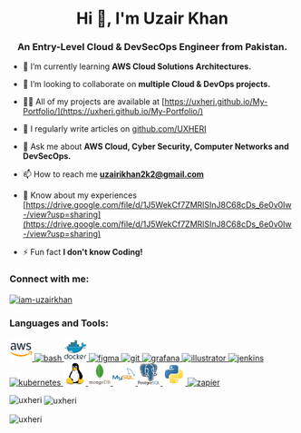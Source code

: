 <h1 align="center">Hi 👋, I'm Uzair Khan</h1>
<h3 align="center">An Entry-Level Cloud & DevSecOps Engineer from Pakistan.</h3>

- 🌱 I’m currently learning **AWS Cloud Solutions Architectures.**

- 🤝 I’m looking to collaborate on **multiple Cloud & DevOps projects.**

- 👨‍💻 All of my projects are available at [https://uxheri.github.io/My-Portfolio/](https://uxheri.github.io/My-Portfolio/)

- 📝 I regularly write articles on [github.com/UXHERI](github.com/UXHERI)

- 💬 Ask me about **AWS Cloud, Cyber Security, Computer Networks and DevSecOps.**

- 📫 How to reach me **uzairikhan2k2@gmail.com**

- 📄 Know about my experiences [https://drive.google.com/file/d/1J5WekCf7ZMRlSInJ8C68cDs_6e0v0Iw-/view?usp=sharing](https://drive.google.com/file/d/1J5WekCf7ZMRlSInJ8C68cDs_6e0v0Iw-/view?usp=sharing)

- ⚡ Fun fact **I don't know Coding!**

<h3 align="left">Connect with me:</h3>
<p align="left">
<a href="https://linkedin.com/in/iam-uzairkhan" target="blank"><img align="center" src="https://raw.githubusercontent.com/rahuldkjain/github-profile-readme-generator/master/src/images/icons/Social/linked-in-alt.svg" alt="iam-uzairkhan" height="30" width="40" /></a>
</p>

<h3 align="left">Languages and Tools:</h3>
<p align="left"> <a href="https://aws.amazon.com" target="_blank" rel="noreferrer"> <img src="https://raw.githubusercontent.com/devicons/devicon/master/icons/amazonwebservices/amazonwebservices-original-wordmark.svg" alt="aws" width="40" height="40"/> </a> <a href="https://www.gnu.org/software/bash/" target="_blank" rel="noreferrer"> <img src="https://www.vectorlogo.zone/logos/gnu_bash/gnu_bash-icon.svg" alt="bash" width="40" height="40"/> </a> <a href="https://www.docker.com/" target="_blank" rel="noreferrer"> <img src="https://raw.githubusercontent.com/devicons/devicon/master/icons/docker/docker-original-wordmark.svg" alt="docker" width="40" height="40"/> </a> <a href="https://www.figma.com/" target="_blank" rel="noreferrer"> <img src="https://www.vectorlogo.zone/logos/figma/figma-icon.svg" alt="figma" width="40" height="40"/> </a> <a href="https://git-scm.com/" target="_blank" rel="noreferrer"> <img src="https://www.vectorlogo.zone/logos/git-scm/git-scm-icon.svg" alt="git" width="40" height="40"/> </a> <a href="https://grafana.com" target="_blank" rel="noreferrer"> <img src="https://www.vectorlogo.zone/logos/grafana/grafana-icon.svg" alt="grafana" width="40" height="40"/> </a> <a href="https://www.adobe.com/in/products/illustrator.html" target="_blank" rel="noreferrer"> <img src="https://www.vectorlogo.zone/logos/adobe_illustrator/adobe_illustrator-icon.svg" alt="illustrator" width="40" height="40"/> </a> <a href="https://www.jenkins.io" target="_blank" rel="noreferrer"> <img src="https://www.vectorlogo.zone/logos/jenkins/jenkins-icon.svg" alt="jenkins" width="40" height="40"/> </a> <a href="https://kubernetes.io" target="_blank" rel="noreferrer"> <img src="https://www.vectorlogo.zone/logos/kubernetes/kubernetes-icon.svg" alt="kubernetes" width="40" height="40"/> </a> <a href="https://www.linux.org/" target="_blank" rel="noreferrer"> <img src="https://raw.githubusercontent.com/devicons/devicon/master/icons/linux/linux-original.svg" alt="linux" width="40" height="40"/> </a> <a href="https://www.mongodb.com/" target="_blank" rel="noreferrer"> <img src="https://raw.githubusercontent.com/devicons/devicon/master/icons/mongodb/mongodb-original-wordmark.svg" alt="mongodb" width="40" height="40"/> </a> <a href="https://www.mysql.com/" target="_blank" rel="noreferrer"> <img src="https://raw.githubusercontent.com/devicons/devicon/master/icons/mysql/mysql-original-wordmark.svg" alt="mysql" width="40" height="40"/> </a> <a href="https://www.postgresql.org" target="_blank" rel="noreferrer"> <img src="https://raw.githubusercontent.com/devicons/devicon/master/icons/postgresql/postgresql-original-wordmark.svg" alt="postgresql" width="40" height="40"/> </a> <a href="https://www.python.org" target="_blank" rel="noreferrer"> <img src="https://raw.githubusercontent.com/devicons/devicon/master/icons/python/python-original.svg" alt="python" width="40" height="40"/> </a> <a href="https://zapier.com" target="_blank" rel="noreferrer"> <img src="https://www.vectorlogo.zone/logos/zapier/zapier-icon.svg" alt="zapier" width="40" height="40"/> </a> </p>

<p><img align="left" src="https://github-readme-stats.vercel.app/api/top-langs?username=uxheri&show_icons=true&locale=en&layout=compact" alt="uxheri" /></p>

<p>&nbsp;<img align="center" src="https://github-readme-stats.vercel.app/api?username=uxheri&show_icons=true&locale=en" alt="uxheri" /></p>

<p><img align="center" src="https://github-readme-streak-stats.herokuapp.com/?user=uxheri&" alt="uxheri" /></p>